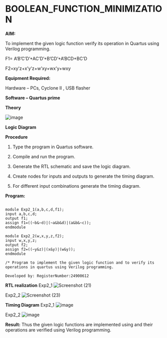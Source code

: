 # BOOLEAN_FUNCTION_MINIMIZATION

**AIM:**

To implement the given logic function verify its operation in Quartus using Verilog programming.

F1= A’B’C’D’+AC’D’+B’CD’+A’BCD+BC’D 

F2=xy’z+x’y’z+w’xy+wx’y+wxy

**Equipment Required:**

Hardware – PCs, Cyclone II , USB flasher

**Software – Quartus prime**

**Theory** 

![image](https://github.com/user-attachments/assets/3efa61a9-e383-48b4-968b-c5039f11a9fa)


**Logic Diagram**

**Procedure**

1.	Type the program in Quartus software.

2.	Compile and run the program.

3.	Generate the RTL schematic and save the logic diagram.

4.	Create nodes for inputs and outputs to generate the timing diagram.

5.	For different input combinations generate the timing diagram.


**Program:**
```

module Exp2_1(a,b,c,d,f1);
input a,b,c,d;
output f1;
assign f1=((~b&~d)|(~a&b&d)|(a&b&~c));
endmodule

module Exp2_2(w,x,y,z,f2);
input w,x,y,z;
output f2;
assign f2=((~y&z)|(x&y)|(w&y));
endmodule

/* Program to implement the given logic function and to verify its operations in quartus using Verilog programming. 

Developed by: RegisterNumber:24900612
```


**RTL realization**
Exp2_1 ![Screenshot (21)](https://github.com/user-attachments/assets/7a297d0e-1882-4a08-812a-10691b8805c2)


Exp2_2 ![Screenshot (23)](https://github.com/user-attachments/assets/4823f014-278c-4390-84e0-4e20733658c5)



**Timing Diagram**
Exp2_1 ![image](https://github.com/user-attachments/assets/0b763ba2-08ad-47bb-99ce-9fa4fda42d92)


Exp2_2 ![image](https://github.com/user-attachments/assets/0d70012e-db45-46ce-9cfb-bc80f6830b35)


**Result:**
Thus the given logic functions are implemented using and their operations are verified using Verilog programming.

